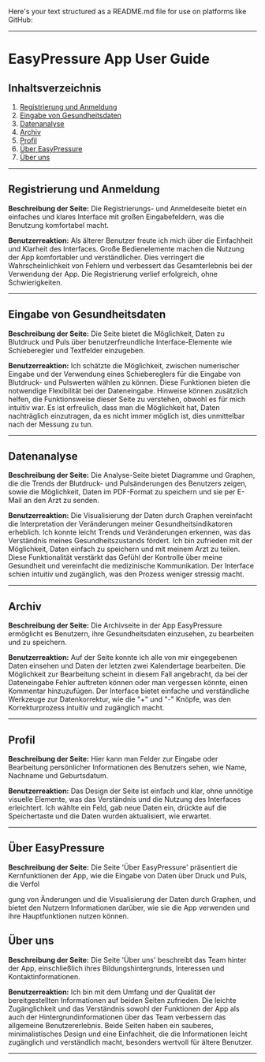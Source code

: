 Here's your text structured as a README.md file for use on platforms like GitHub:

---

# EasyPressure App User Guide

## Inhaltsverzeichnis
1. [Registrierung und Anmeldung](#registrierung-und-anmeldung)
2. [Eingabe von Gesundheitsdaten](#eingabe-von-gesundheitsdaten)
3. [Datenanalyse](#datenanalyse)
4. [Archiv](#archiv)
5. [Profil](#profil)
6. [Über EasyPressure](#über-easypressure)
7. [Über uns](#über-uns)

---

## Registrierung und Anmeldung
**Beschreibung der Seite:** Die Registrierungs- und Anmeldeseite bietet ein einfaches und klares Interface mit großen Eingabefeldern, was die Benutzung komfortabel macht.

**Benutzerreaktion:** Als älterer Benutzer freute ich mich über die Einfachheit und Klarheit des Interfaces. Große Bedienelemente machen die Nutzung der App komfortabler und verständlicher. Dies verringert die Wahrscheinlichkeit von Fehlern und verbessert das Gesamterlebnis bei der Verwendung der App. Die Registrierung verlief erfolgreich, ohne Schwierigkeiten.

---

## Eingabe von Gesundheitsdaten
**Beschreibung der Seite:** Die Seite bietet die Möglichkeit, Daten zu Blutdruck und Puls über benutzerfreundliche Interface-Elemente wie Schieberegler und Textfelder einzugeben.

**Benutzerreaktion:** Ich schätzte die Möglichkeit, zwischen numerischer Eingabe und der Verwendung eines Schiebereglers für die Eingabe von Blutdruck- und Pulswerten wählen zu können. Diese Funktionen bieten die notwendige Flexibilität bei der Dateneingabe. Hinweise können zusätzlich helfen, die Funktionsweise dieser Seite zu verstehen, obwohl es für mich intuitiv war. Es ist erfreulich, dass man die Möglichkeit hat, Daten nachträglich einzutragen, da es nicht immer möglich ist, dies unmittelbar nach der Messung zu tun.

---

## Datenanalyse
**Beschreibung der Seite:** Die Analyse-Seite bietet Diagramme und Graphen, die die Trends der Blutdruck- und Pulsänderungen des Benutzers zeigen, sowie die Möglichkeit, Daten im PDF-Format zu speichern und sie per E-Mail an den Arzt zu senden.

**Benutzerreaktion:** Die Visualisierung der Daten durch Graphen vereinfacht die Interpretation der Veränderungen meiner Gesundheitsindikatoren erheblich. Ich konnte leicht Trends und Veränderungen erkennen, was das Verständnis meines Gesundheitszustands fördert. Ich bin zufrieden mit der Möglichkeit, Daten einfach zu speichern und mit meinem Arzt zu teilen. Diese Funktionalität verstärkt das Gefühl der Kontrolle über meine Gesundheit und vereinfacht die medizinische Kommunikation. Der Interface schien intuitiv und zugänglich, was den Prozess weniger stressig macht.

---

## Archiv
**Beschreibung der Seite:** Die Archivseite in der App EasyPressure ermöglicht es Benutzern, ihre Gesundheitsdaten einzusehen, zu bearbeiten und zu speichern.

**Benutzerreaktion:** Auf der Seite konnte ich alle von mir eingegebenen Daten einsehen und Daten der letzten zwei Kalendertage bearbeiten. Die Möglichkeit zur Bearbeitung scheint in diesem Fall angebracht, da bei der Dateneingabe Fehler auftreten können oder man vergessen könnte, einen Kommentar hinzuzufügen. Der Interface bietet einfache und verständliche Werkzeuge zur Datenkorrektur, wie die "+" und "-" Knöpfe, was den Korrekturprozess intuitiv und zugänglich macht.

---

## Profil
**Beschreibung der Seite:** Hier kann man Felder zur Eingabe oder Bearbeitung persönlicher Informationen des Benutzers sehen, wie Name, Nachname und Geburtsdatum.

**Benutzerreaktion:** Das Design der Seite ist einfach und klar, ohne unnötige visuelle Elemente, was das Verständnis und die Nutzung des Interfaces erleichtert. Ich wählte ein Feld, gab neue Daten ein, drückte auf die Speichertaste und die Daten wurden aktualisiert, wie erwartet.

---

## Über EasyPressure
**Beschreibung der Seite:** Die Seite 'Über EasyPressure' präsentiert die Kernfunktionen der App, wie die Eingabe von Daten über Druck und Puls, die Verfol

gung von Änderungen und die Visualisierung der Daten durch Graphen, und bietet den Nutzern Informationen darüber, wie sie die App verwenden und ihre Hauptfunktionen nutzen können.

## Über uns
**Beschreibung der Seite:** Die Seite 'Über uns' beschreibt das Team hinter der App, einschließlich ihres Bildungshintergrunds, Interessen und Kontaktinformationen.

**Benutzerreaktion:** Ich bin mit dem Umfang und der Qualität der bereitgestellten Informationen auf beiden Seiten zufrieden. Die leichte Zugänglichkeit und das Verständnis sowohl der Funktionen der App als auch der Hintergrundinformationen über das Team verbessern das allgemeine Benutzererlebnis. Beide Seiten haben ein sauberes, minimalistisches Design und eine Einfachheit, die die Informationen leicht zugänglich und verständlich macht, besonders wertvoll für ältere Benutzer.

---
